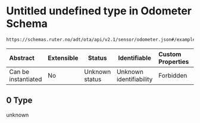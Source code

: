# Untitled undefined type in Odometer Schema

```txt
https://schemas.ruter.no/adt/ota/api/v2.1/sensor/odometer.json#/examples/0
```




| Abstract            | Extensible | Status         | Identifiable            | Custom Properties | Additional Properties | Access Restrictions | Defined In                                                                  |
| :------------------ | ---------- | -------------- | ----------------------- | :---------------- | --------------------- | ------------------- | --------------------------------------------------------------------------- |
| Can be instantiated | No         | Unknown status | Unknown identifiability | Forbidden         | Allowed               | none                | [odometer.json\*](../../schema/sensor/odometer.json "open original schema") |

## 0 Type

unknown

